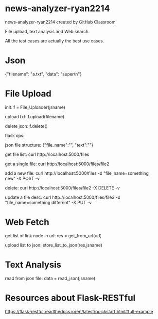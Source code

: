 # news-analyzer-ryan2214
news-analyzer-ryan2214 created by GitHub Classroom

File upload, text analysis and Web search.

All the test cases are actually the best use cases.

# Json

{"filename": "a.txt", "data": "super\n"}

# File Upload

init:  f = File_Uploader(jsname)

upload txt:  f.upload(filename)

delete json:  f.delete()

flask ops:

json file structure: {"file_name":"", "text":""}

get file list: curl http://localhost:5000/files

get a single file: curl http://localhost:5000/files/file2

add a new file: curl http://localhost:5000/files -d "file_name=something new" -X POST -v

delete: curl http://localhost:5000/files/file2 -X DELETE -v

update a file desc: curl http://localhost:5000/files/file3 -d "file_name=something different" -X PUT -v

# Web Fetch

get list of link node in url:  res = get_from_url(url)

upload list to json:  store_list_to_json(res,jsname)

# Text Analysis

read from json file:  data = read_json(jsname)

# Resources about Flask-RESTful

https://flask-restful.readthedocs.io/en/latest/quickstart.html#full-example
